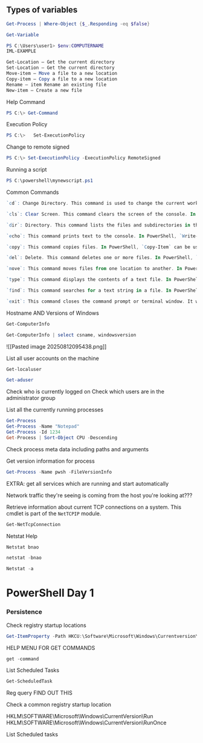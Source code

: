 
## Types of variables

```powershell
Get-Process | Where-Object {$_.Responding -eq $false}
```

```powershell
Get-Variable
```

```powershell
PS C:\Users\user1> $env:COMPUTERNAME
IML-EXAMPLE
```

```powershell
Get-Location – Get the current directory
Set-Location – Get the current directory
Move-item – Move a file to a new location
Copy-item – Copy a file to a new location
Rename – item Rename an existing file
New-item – Create a new file
```

Help Command
```powershell
PS C:\> Get-Command
```

Execution Policy
```powershell
PS C:\>   Set-ExecutionPolicy
```
Change to remote  signed
```powershell
PS C:\> Set-ExecutionPolicy -ExecutionPolicy RemoteSigned
```

Running a script
```powershell
PS C:\powershell\mynewscript.ps1
```

Common Commands
```powershell
`cd`: Change Directory. This command is used to change the current working directory. In PowerShell, `Set-Location` can be used as well.

`cls`: Clear Screen. This command clears the screen of the console. In PowerShell, `Clear-Host` or its alias `cls` can be used.

`dir`: Directory. This command lists the files and subdirectories in the directory. In PowerShell, `Get-ChildItem` can be used as well.

`echo`: This command prints text to the console. In PowerShell, `Write-Output` can be used as well.

`copy`: This command copies files. In PowerShell, `Copy-Item` can be used as well.

`del`: Delete. This command deletes one or more files. In PowerShell, `Remove-Item` can be used as well.

`move`: This command moves files from one location to another. In PowerShell, `Move-Item` can be used as well.

`type`: This command displays the contents of a text file. In PowerShell, `Get-Content` can be used as well.

`find`: This command searches for a text string in a file. In PowerShell, `Select-String` can be used as well.

`exit`: This command closes the command prompt or terminal window. It works the same in both Command Prompt and PowerShell.
```




Hostname AND Versions of Windows
```powershell
Get-ComputerInfo
```

```powershell
Get-ComputerInfo | select csname, windowsversion
```

![[Pasted image 20250812095438.png]]


List all user accounts on the machine
```powershell
Get-localuser
```
```powershell
Get-aduser
```
Check who is currently logged on
Check which users are in the administrator group


List all the currently running processes
```powershell
Get-Process
Get-Process -Name "Notepad"
Get-Process -Id 1234
Get-Process | Sort-Object CPU -Descending
```

Check process meta data including paths and arguments


Get version information for process
```powershell
Get-Process -Name pwsh -FileVersionInfo
```

EXTRA: get all services which are running and start automatically


Network traffic they're seeing is coming from the host you're looking at???

Retrieve information about current TCP connections on a system. This cmdlet is part of the `NetTCPIP` module.
```powershell
Get-NetTcpConnection
```

Netstat Help
```powershell
Netstat bnao
```

```powershell
netstat -bnao
```
```powershell
Netstat -a
```



# PowerShell Day 1 


### Persistence

Check registry startup locations
```powershell
Get-ItemProperty -Path HKCU:\Software\Microsoft\Windows\Currentversion\Run
```

HELP MENU FOR GET COMMANDS
```powershell
get -command
```

List Scheduled Tasks
```powershell
Get-ScheduledTask
```


Reg query FIND OUT THIS



Check a common registry startup location


HKLM\SOFTWARE\Microsoft\Windows\CurrentVersion\Run
HKLM\SOFTWARE\Microsoft\Windows\CurrentVersion\RunOnce

List Scheduled tasks











































































